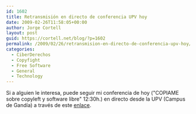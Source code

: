 ```yaml
---
id: 1602
title: Retransmisión en directo de conferencia UPV hoy
date: 2009-02-26T11:58:05+00:00
author: Jorge Cortell
layout: post
guid: https://cortell.net/blog/?p=1602
permalink: /2009/02/26/retransmision-en-directo-de-conferencia-upv-hoy/
categories:
  - CiberDerechos
  - Copyfight
  - Free Software
  - General
  - Technology
---
```

Si a alguien le interesa, puede seguir mi conferencia de hoy ("COPIAME sobre copyleft y software libre" 12:30h.) en directo desde la UPV (Campus de Gandía) a través de este <a title="https://www.upv.es/endirecto/GND/" href="https://www.upv.es/endirecto/GND/" target="_blank">enlace</a>.